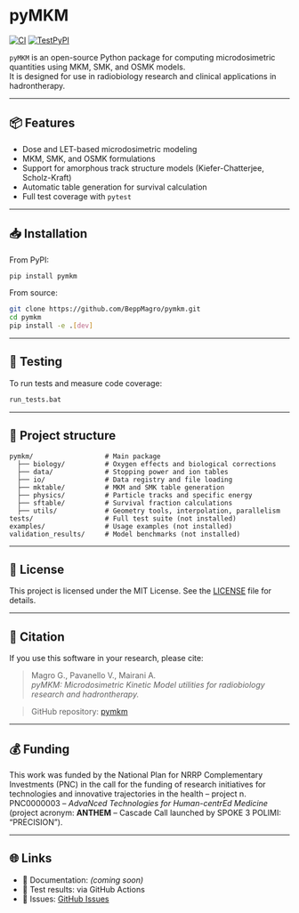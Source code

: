 # pyMKM

[![CI](https://github.com/BeppeMagro/pymkm/actions/workflows/ci.yml/badge.svg)](https://github.com/BeppeMagro/pymkm/actions)
[![TestPyPI](https://img.shields.io/badge/TestPyPI-pymkm-blue)](https://test.pypi.org/project/pymkm/)

`pyMKM` is an open-source Python package for computing microdosimetric quantities using MKM, SMK, and OSMK models.  
It is designed for use in radiobiology research and clinical applications in hadrontherapy.

---

## 📦 Features

- Dose and LET-based microdosimetric modeling
- MKM, SMK, and OSMK formulations
- Support for amorphous track structure models (Kiefer-Chatterjee, Scholz-Kraft)
- Automatic table generation for survival calculation
- Full test coverage with `pytest`

---

## 📥 Installation

From PyPI:

```bash
pip install pymkm
```

From source:

```bash
git clone https://github.com/BeppMagro/pymkm.git
cd pymkm
pip install -e .[dev]
```

---

## 🧪 Testing

To run tests and measure code coverage:

```bash
run_tests.bat
```

---

## 📂 Project structure

```text
pymkm/                  # Main package
  ├── biology/          # Oxygen effects and biological corrections
  ├── data/             # Stopping power and ion tables
  ├── io/               # Data registry and file loading
  ├── mktable/          # MKM and SMK table generation
  ├── physics/          # Particle tracks and specific energy
  ├── sftable/          # Survival fraction calculations
  ├── utils/            # Geometry tools, interpolation, parallelism
tests/                  # Full test suite (not installed)
examples/               # Usage examples (not installed)
validation_results/     # Model benchmarks (not installed)
```

---

## 📄 License

This project is licensed under the MIT License. See the [LICENSE](LICENSE) file for details.

---

## 📖 Citation

If you use this software in your research, please cite:

> Magro G., Pavanello V., Mairani A.  
> *pyMKM: Microdosimetric Kinetic Model utilities for radiobiology research and hadrontherapy.*

> GitHub repository: [pymkm](https://github.com/BeppeMagro/pymkm)

---

## 💰 Funding

This work was funded by the National Plan for NRRP Complementary Investments (PNC) in the call for the funding of research initiatives for technologies and innovative trajectories in the health – project n. PNC0000003 – *AdvaNced Technologies for Human-centrEd Medicine* (project acronym: **ANTHEM** – Cascade Call launched by SPOKE 3 POLIMI: “PRECISION”).

---

## 🌐 Links

- 📘 Documentation: *(coming soon)*
- 🧪 Test results: via GitHub Actions
- 💬 Issues: [GitHub Issues](https://github.com/YOUR_USERNAME/pymkm/issues)